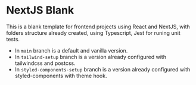 # NextJS Blank

This is a blank template for frontend projects using React and NextJS, with folders structure already created, using Typescript, Jest for runing unit tests.
* In `main` branch is a default and vanilla version.
* In `tailwind-setup` branch is a version already configured with tailwindcss and postcss.
* In `styled-components-setup` branch is a version already configured with styled-components with theme hook.
